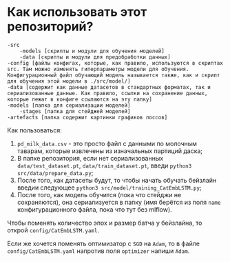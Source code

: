 # Как использовать этот репозиторий?

```
-src
    -models [скрипты и модули для обучения моделей]
    -data [скрипты и модули для предобработки данных]
-config [файлы конфигах, которые, как правило, используются в скриптах src. Там можно изменять гиперпараметры модели для обучения. Конфигурационный файл обучающий модель называется также, как и скрипт для обучения этой модели в ./src/model/]
-data [содержит как данные датасетов в стандартных форматах, так и сериализованные данные. Как правило, ссылки на сохранение данных, которые лежат в конфиге ссылаются на эту папку]
-models [папка для сериализации моделей]
    -stages [папка для стейджей моделей]
-artefacts [папка содержит картинки графиков лоссов]
```

Как пользоваться:
1. `pd_milk_data.csv` - это просто файл с данными по молочным таварам, которые извлечены из изначальных партиций даска;
2. В папке репозитория, если нет сериализованных `data/test_dataset.pt`, `data/train_dataset.pt`, введи `python3 src/data/prepare_data.py`;
3. После того, как датасеты будут, то чтобы начать обучать бейзлайн введии следующее `python3 src/model/training_CatEmbLSTM.py`;
4. После того, как модель обучится (пока что стейджи не сохраняются), она сериализуется в папку (имя берётся из поля `name` конфигурационного файла, пока что тут без mlflow).

Чтобы поменять количество эпох и размер батча у бейзлайна, то открой `config/CatEmbLSTM.yaml`.

Если же хочется поменять оптимизатор с `SGD` на `Adam`, то в файле `config/CatEmbLSTM.yaml` напротив поля `optimizer` напиши `Adam`.